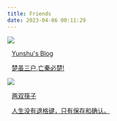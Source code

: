 ```yaml
---
title: Friends
date: 2023-04-06 00:11:29
---
```

<div class="card">
    <a href="https://blog.yunshu.site/">
        <div class="card-content">
        <div class="media">
            <div class="media-left">
            <span class="image is-48x48"><img src="https://blog.yunshu.site/img/avatar.png" ></span>
            </div>
            <div class="media-content" style="padding-left: 10px;">
            <p class="title is-4">Yunshu's Blog</p>
            <p class="subtitle is-6">楚虽三户,亡秦必楚!</p>
            </div>
        </div>
        </div>
    </a>
</div>

<div class="card">
    <a href="https://www.dbkuaizi.com">
        <div class="card-content">
        <div class="media">
            <div class="media-left">
            <span class="image is-48x48"><img src="https://cdn.dbkuaizi.com/static/image/avatar.jpg" ></span>
            </div>
            <div class="media-content" style="padding-left: 10px;">
            <p class="title is-4">两双筷子</p>
            <p class="subtitle is-6">人生没有退格键，只有保存和确认。</p>
            </div>
        </div>
        </div>
    </a>
</div>
